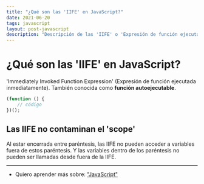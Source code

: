 ```yaml
---
title: "¿Qué son las 'IIFE' en JavaScript?"
date: 2021-06-20
tags: javascript
layout: post-javascript
description: "Descripción de las 'IIFE' o 'Expresión de función ejecutada inmediatamente'."
---
```


# ¿Qué son las 'IIFE' en JavaScript?

'Immediately Invoked Function Expression' (Expresión de función ejecutada inmediatamente). También conocida como **función autoejecutable**.

```js
(function () {
    // código
})();
```

 ## Las IIFE no contaminan el 'scope'

Al estar encerrada entre paréntesis, las IIFE no pueden acceder a variables fuera de estos paréntesis. Y las variables dentro de los paréntesis no pueden ser llamadas desde fuera de la IIFE.

***

- Quiero aprender más sobre: ["JavaScript"](../00/javascript)
